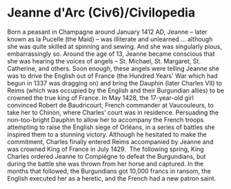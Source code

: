 # Jeanne d'Arc (Civ6)/Civilopedia

Born a peasant in Champagne around January 1412 AD, Jeanne – later known as la Pucelle (the Maid) – was illiterate and unlearned … although she was quite skilled at spinning and sewing. And she was singularly pious, embarrassingly so. Around the age of 13, Jeanne became conscious that she was hearing the voices of angels – St. Michael, St. Margaret, St. Catherine, and others. Soon enough, these angels were telling Jeanne she was to drive the English out of France (the Hundred Years' War which had begun in 1337 was dragging on) and bring the Dauphin (later Charles VII) to Reims (which was occupied by the English and their Burgundian allies) to be crowned the true king of France.
In May 1428, the 17-year-old girl convinced Robert de Baudricourt, French commander at Vaucouleurs, to take her to Chinon, where Charles’ court was in residence. Persuading the non-too-bright Dauphin to allow her to accompany the French troops attempting to raise the English siege of Orléans, in a series of battles she inspired them to a stunning victory. Although he hesitated to make the commitment, Charles finally entered Reims accompanied by Jeanne and was crowned King of France in July 1429. 
The following spring, King Charles ordered Jeanne to Compiégne to defeat the Burgundians, but during the battle she was thrown from her horse and captured. In the months that followed, the Burgundians got 10,000 francs in ransom, the English executed her as a heretic, and the French had a new patron saint.